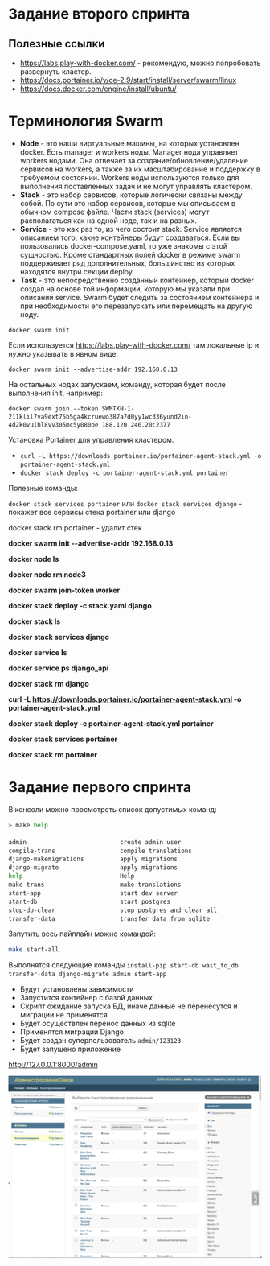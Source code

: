 # Задание второго спринта

## Полезные ссылки 

- https://labs.play-with-docker.com/ - рекомендую, можно попробовать развернуть кластер.
- https://docs.portainer.io/v/ce-2.9/start/install/server/swarm/linux
- https://docs.docker.com/engine/install/ubuntu/

# Терминология Swarm
- **Node** - это наши виртуальные машины, на которых установлен docker. Есть manager и workers ноды. Manager нода управляет workers нодами. Она отвечает за создание/обновление/удаление сервисов на workers, а также за их масштабирование и поддержку в требуемом состоянии. Workers ноды используются только для выполнения поставленных задач и не могут управлять кластером.
- **Stack** - это набор сервисов, которые логически связаны между собой. По сути это набор сервисов, которые мы описываем в обычном compose файле. Части stack (services) могут располагаться как на одной ноде, так и на разных.
- **Service** - это как раз то, из чего состоит stack. Service является описанием того, какие контейнеры будут создаваться. Если вы пользовались docker-compose.yaml, то уже знакомы с этой сущностью. Кроме стандартных полей docker в режиме swarm поддерживает ряд дополнительных, большинство из которых находятся внутри секции deploy.
- **Task** - это непосредственно созданный контейнер, который docker создал на основе той информации, которую мы указали при описании service. Swarm будет следить за состоянием контейнера и при необходимости его перезапускать или перемещать на другую ноду.


```shell
docker swarm init
```

Если используется https://labs.play-with-docker.com/ там локальные ip и нужно указывать в явном виде:

```shell
docker swarm init --advertise-addr 192.168.0.13
```

На остальных нодах запускаем, команду, которая будет после выполнения init, например:

```shell
docker swarm join --token SWMTKN-1-211klil7va9ext75b5ga4kcruewo387a7d0yy1wc336yund2in-4d2k0vuihl8vv305mc5y080oe 188.120.246.20:2377
```


Установка Portainer для управления кластером. 
- `curl -L https://downloads.portainer.io/portainer-agent-stack.yml -o portainer-agent-stack.yml`
- `docker stack deploy -c portainer-agent-stack.yml portainer`


Полезные команды:

`docker stack services portainer` или `docker stack services django` - покажет все сервисы стека portainer или django

docker stack rm portainer - удалит стек

**docker swarm init --advertise-addr 192.168.0.13**

**docker node ls**

**docker node rm node3**

**docker swarm join-token worker**

**docker stack deploy -c stack.yaml django**

**docker stack ls**

**docker stack services django**

**docker service ls**

**docker service ps django_api**

**docker stack rm django**

**curl -L https://downloads.portainer.io/portainer-agent-stack.yml -o portainer-agent-stack.yml**

**docker stack deploy -c portainer-agent-stack.yml portainer**

**docker stack services portainer**

**docker stack rm portainer**


# Задание первого спринта

В консоли можно просмотреть список допустимых команд:

```bash
> make help

admin                          create admin user
compile-trans                  compile translations
django-makemigrations          apply migrations
django-migrate                 apply migrations
help                           Help
make-trans                     make translations
start-app                      start dev server
start-db                       start postgres
stop-db-clear                  stop postgres and clear all
transfer-data                  transfer data from sqlite

```

Запутить весь пайплайн можно командой:

```bash
make start-all
```

Выполнятся следующие команды `install-pip start-db wait_to_db transfer-data django-migrate admin start-app`

- Будут установлены зависимости
- Запустится контейнер с базой данных
- Скрипт ожидание запуска БД, иначе данные не перенесутся и миграции не применятся
- Будет осуществлен перенос данных из sqlite
- Применятся миграции Django
- Будет создан суперпользователь `admin/123123`
- Будет запущено приложение

http://127.0.0.1:8000/admin

![admin-panel.png](images/admin-panel.png)
